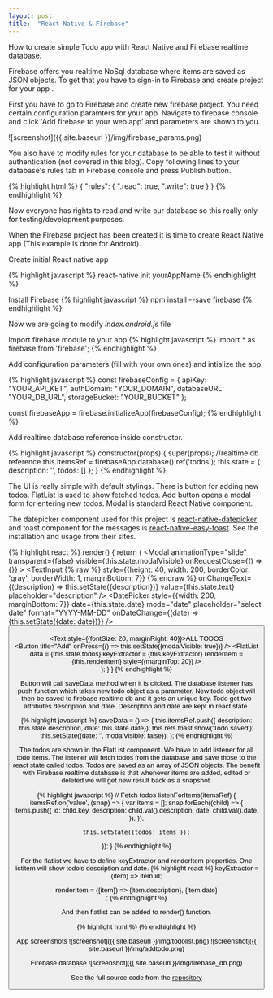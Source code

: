 ```yaml
---
layout: post
title:  "React Native & Firebase"
---
```

How to create simple Todo app with React Native and Firebase realtime database.

Firebase offers you realtime NoSql database where items are saved as JSON objects. To get that you have to sign-in to Firebase and create project for your app .

First you have to go to Firebase and create new firebase project. You need certain configuration paramters for your app. Navigate to firebase console and click 'Add firebase to your web app' and parameters are shown to you.

![screenshot]({{ site.baseurl }}/img/firebase_params.png)

You also have to modify rules for your database to be able to test it without authentication (not covered in this blog). Copy following lines to your database's rules tab in Firebase console and press Publish button.

{% highlight html %}
{
  "rules": {
    ".read": true,
    ".write": true
  }
}
{% endhighlight %}

Now everyone has rights to read and write our database so this really only for testing/development purposes.

When the Firebase project has been created it is time to create React Native app (This example is done for Android).

Create initial React native app

{% highlight javascript %}
react-native init yourAppName
{% endhighlight %}

Install Firebase
{% highlight javascript %}
npm install --save firebase
{% endhighlight %}

Now we are going to modify *index.android.js* file

Import firebase module to your app
{% highlight javascript %}
import * as firebase from 'firebase';
{% endhighlight %}

Add configuration parameters (fill with your own ones) and intialize the app.

{% highlight javascript %}
const firebaseConfig = {
  apiKey: "YOUR_API_KET",
  authDomain: "YOUR_DOMAIN",
  databaseURL: "YOUR_DB_URL",
  storageBucket: "YOUR_BUCKET"
};

const firebaseApp = firebase.initializeApp(firebaseConfig);
{% endhighlight %}

Add realtime database reference inside constructor.

{% highlight javascript %}
  constructor(props) {
    super(props);
    //realtime db reference
    this.itemsRef = firebaseApp.database().ref('todos');
    this.state = { description: '', todos: [] };
}
{% endhighlight %}

The UI is really simple with default stylings. There is button for adding new todos. FlatList is used to show fetched todos. Add button opens a modal form for entering new todos. Modal is standard React Native component. 

The datepicker component used for this project is [react-native-datepicker](https://github.com/xgfe/react-native-datepicker) and toast component for the messages is [react-native-easy-toast](https://github.com/crazycodeboy/react-native-easy-toast). See the installation and usage from their sites.

{% highlight react %}
render() {
    return (
      <View style={styles.maincontainer}>
        <Modal animationType="slide" 
          transparent={false} 
          visible={this.state.modalVisible}
          onRequestClose={() => {}} >
        <View style={styles.inputcontainer}>
          <TextInput
          {% raw %}
            style={{height: 40, width: 200, borderColor: 'gray', borderWidth: 1, marginBottom: 7}}
          {% endraw %}
            onChangeText={(description) => this.setState({description})}
            value={this.state.text}
            placeholder="description"
          />
          <DatePicker
            style={{width: 200, marginBottom: 7}}
            date={this.state.date}
            mode="date"
            placeholder="select date"
            format="YYYY-MM-DD" 
            onDateChange={(date) => {this.setState({date: date})}}
          />         
          <Button onPress={this.saveData} title="Save" /> 
        </View>
        </Modal>
        <View style={styles.headercontainer}>                  
          <Text style={{fontSize: 20, marginRight: 40}}>ALL TODOS</Text>   
          <Button title="Add" 
            onPress={() => this.setState({modalVisible: true})} />
        </View>
        <View style={styles.listcontainer}>
          <FlatList
            data = {this.state.todos}
            keyExtractor = {this.keyExtractor}
            renderItem = {this.renderItem}
            style={{marginTop: 20}}
            />
        </View>
        <Toast ref="toast" position="top"/>        
      </View>
    );
  }
}
{% endhighlight %}

Button will call saveData method when it is clicked. The database listener has push function which takes new todo object as a parameter. New todo object will then be saved to firebase realtime db and it gets an unique key. Todo get two attributes description and date. Description and date are kept in react state.

{% highlight javascript %}
saveData = () => {
  this.itemsRef.push({ description: this.state.description, date: this.state.date});
  this.refs.toast.show('Todo saved');
  this.setState({date: '', modalVisible: false});
};
{% endhighlight %}

The todos are shown in the FlatList component. We have to add listener for all todo items. The listener will fetch todos from the database and save those to the react state called todos. Todos are saved as an array of JSON objects. The benefit with Firebase realtime database is that whenever items are added, edited or deleted we will get new result back as a snapshot.

{% highlight javascript %}
// Fetch todos
listenForItems(itemsRef) {
  itemsRef.on('value', (snap) => {
    var items = [];
    snap.forEach((child) => {
      items.push({
        id: child.key,
        description: child.val().description,
        date: child.val().date,
      });
    });

    this.setState({todos: items });
  });
}
{% endhighlight %}

For the flatlist we have to define keyExtractor and renderItem properties. One listitem will show todo's description and date.
{% highlight react %}
  keyExtractor = (item) => item.id;

  renderItem = ({item}) =>
  <View >
    <Text>{item.description}, {item.date}</Text>   
  </View>;
{% endhighlight %}

And then flatlist can be added to render() function.

{% highlight html %}
<FlatList
  data = {this.state.todos}
  keyExtractor = {this.keyExtractor}
  renderItem = {this.renderItem}
/>
{% endhighlight %}


App screenshots
![screenshot]({{ site.baseurl }}/img/todolist.png)
![screenshot]({{ site.baseurl }}/img/addtodo.png)


Firebase database
![screenshot]({{ site.baseurl }}/img/firebase_db.png)

See the full source code from the [repository](https://github.com/juhahinkula/NativeFirebase.git)

